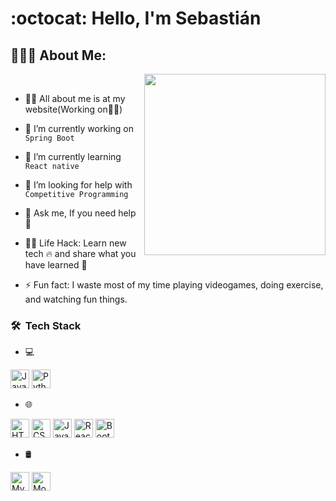 <!-- <h1 align="center">Hello<img src="https://raw.githubusercontent.com/ABSphreak/ABSphreak/master/gifs/Hi.gif" width="30px"> I'm Software Engineer</h1> -->
<!-- 
<div align="center">
  <img src ="./banner.png" />
</div>
-->
# :octocat: Hello, I'm Sebastián
## 👨🏻‍💻 About Me:

<img  src="./programming.gif" height="290px" align="right" />
<br>

- 🙋‍♂️ All about me is at my website(Working on👷‍♂️) <!--**[My Website](https://jorneylopez.github.io/)**-->

- 🔭 I’m currently working on `Spring Boot`

- 🌱 I’m currently learning `React native`

- 🤔 I’m looking for help with `Competitive Programming`

- 💬 Ask me, If you need help 🚀

- 👨‍💻 Life Hack: Learn new tech :fire: and share what you have learned :tada:

- ⚡ Fun fact: I waste most of my time playing videogames, doing exercise, and watching fun things.


<h3> 🛠 &nbsp;Tech Stack</h3>

- 💻 &nbsp;
<img alt="Java" src="https://img.shields.io/badge/-Java-333333?style=flat&logo=Java&logoColor=007396" height="30px"/>
<img alt="Python" src="https://img.shields.io/badge/-Python-333333?style=flat&logo=python" height="30px"/>

- 🌐 &nbsp;
<img alt="HTML5" src="https://img.shields.io/badge/-HTML5-333333?style=flat&logo=HTML5" height="30px"/>
<img alt="CSS" src="https://img.shields.io/badge/-CSS-333333?style=flat&logo=CSS3&logoColor=1572B6" height="30px"/>
<img alt="JavaScript" src="https://img.shields.io/badge/-JavaScript-333333?style=flat&logo=javascript" height="30px"/>
<img alt="React" src="https://img.shields.io/badge/React-20232A?style=for-the-badge&logo=react&logoColor=61DAFB" height="30px"/>
<img alt="Bootstrap" src="https://img.shields.io/badge/-Bootstrap-333333?style=flat&logo=bootstrap&logoColor=563D7C" height="30px"/>

- 🛢 &nbsp;
<img alt="MySQL" src="https://img.shields.io/badge/-MySQL-333333?style=flat&logo=mysql" height="30px"/>
<img alt="MongoDB" src="https://img.shields.io/badge/-MongoDB-333333?style=flat&logo=mongodb" height="30px"/>

